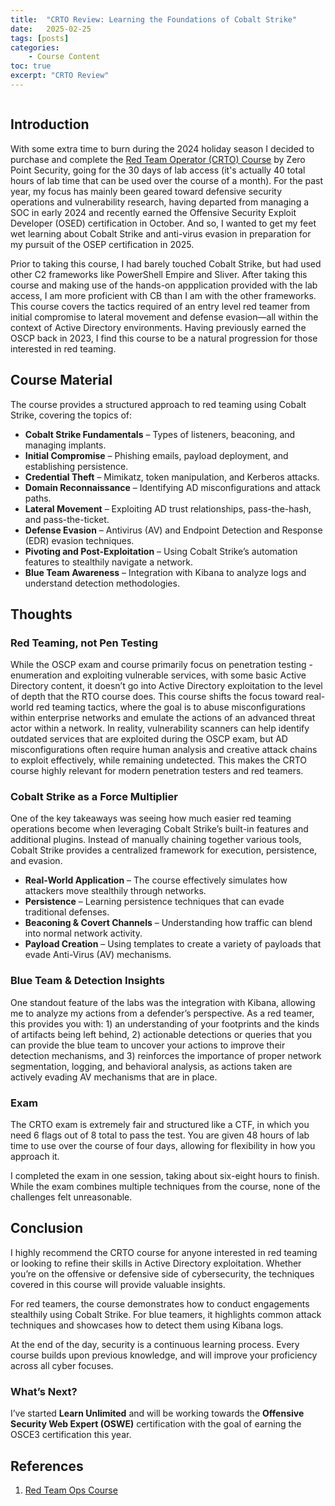 ```yaml
---
title:  "CRTO Review: Learning the Foundations of Cobalt Strike"
date:   2025-02-25
tags: [posts]
categories:
    - Course Content
toc: true
excerpt: "CRTO Review"
---
```


<img src="{{ site.url }}{{ site.baseurl }}/images/CRTO-Review-Header.JPG" alt="">

## Introduction

With some extra time to burn during the 2024 holiday season I decided to purchase and complete the [Red Team Operator (CRTO) Course](https://training.zeropointsecurity.co.uk/courses/red-team-ops) by Zero Point Security, going for the 30 days of lab access (it's actually 40 total hours of lab time that can be used over the course of a month). For the past year, my focus has mainly been geared toward defensive security operations and vulnerability research, having departed from managing a SOC in early 2024 and recently earned the Offensive Security Exploit Developer (OSED) certification in October. And so, I wanted to get my feet wet learning about Cobalt Strike and anti-virus evasion in preparation for my pursuit of the OSEP certification in 2025.

Prior to taking this course, I had barely touched Cobalt Strike, but had used other C2 frameworks like PowerShell Empire and Sliver. After taking this course and making use of the hands-on appplication provided with the lab access, I am more proficient with CB than I am with the other frameworks. This course covers the tactics required of an entry level red teamer from initial compromise to lateral movement and defense evasion—all within the context of Active Directory environments. Having previously earned the OSCP back in 2023, I find this course to be a natural progression for those interested in red teaming.

## Course Material

The course provides a structured approach to red teaming using Cobalt Strike, covering the topics of:

- **Cobalt Strike Fundamentals** – Types of listeners, beaconing, and managing implants.
- **Initial Compromise** – Phishing emails, payload deployment, and establishing persistence.
- **Credential Theft** – Mimikatz, token manipulation, and Kerberos attacks.
- **Domain Reconnaissance** – Identifying AD misconfigurations and attack paths.
- **Lateral Movement** – Exploiting AD trust relationships, pass-the-hash, and pass-the-ticket.
- **Defense Evasion** – Antivirus (AV) and Endpoint Detection and Response (EDR) evasion techniques.
- **Pivoting and Post-Exploitation** – Using Cobalt Strike’s automation features to stealthily navigate a network.
- **Blue Team Awareness** – Integration with Kibana to analyze logs and understand detection methodologies.

## Thoughts

### Red Teaming, not Pen Testing

While the OSCP exam and course primarily focus on penetration testing - enumeration and exploiting vulnerable services, with some basic Active Directory content, it doesn’t go into Active Directory exploitation to the level of depth that the RTO course does. This course shifts the focus toward real-world red teaming tactics, where the goal is to abuse misconfigurations within enterprise networks and emulate the actions of an advanced threat actor within a network. In reality, vulnerability scanners can help identify outdated services that are exploited during the OSCP exam, but AD misconfigurations often require human analysis and creative attack chains to exploit effectively, while remaining undetected. This makes the CRTO course highly relevant for modern penetration testers and red teamers.

### Cobalt Strike as a Force Multiplier

One of the key takeaways was seeing how much easier red teaming operations become when leveraging Cobalt Strike’s built-in features and additional plugins. Instead of manually chaining together various tools, Cobalt Strike provides a centralized framework for execution, persistence, and evasion.

- **Real-World Application** – The course effectively simulates how attackers move stealthily through networks.
- **Persistence** – Learning persistence techniques that can evade traditional defenses.
- **Beaconing & Covert Channels** – Understanding how traffic can blend into normal network activity.
- **Payload Creation** – Using templates to create a variety of payloads that evade Anti-Virus (AV) mechanisms.

### Blue Team & Detection Insights

One standout feature of the labs was the integration with Kibana, allowing me to analyze my actions from a defender’s perspective. As a red teamer, this provides you with: 1) an understanding of your footprints and the kinds of artifacts being left behind, 2) actionable detections or queries that you can provide the blue team to uncover your actions to improve their detection mechanisms, and 3) reinforces the importance of proper network segmentation, logging, and behavioral analysis, as actions taken are actively evading AV mechanisms that are in place.

### Exam

The CRTO exam is extremely fair and structured like a CTF, in which you need 6 flags out of 8 total to pass the test. You are given 48 hours of lab time to use over the course of four days, allowing for flexibility in how you approach it. 

I completed the exam in one session, taking about six-eight hours to finish. While the exam combines multiple techniques from the course, none of the challenges felt unreasonable. 

## Conclusion

I highly recommend the CRTO course for anyone interested in red teaming or looking to refine their skills in Active Directory exploitation. Whether you’re on the offensive or defensive side of cybersecurity, the techniques covered in this course will provide valuable insights.

For red teamers, the course demonstrates how to conduct engagements stealthily using Cobalt Strike. For blue teamers, it highlights common attack techniques and showcases how to detect them using Kibana logs.

At the end of the day, security is a continuous learning process. Every course builds upon previous knowledge, and will improve your proficiency across all cyber focuses.

### What’s Next?

I’ve started **Learn Unlimited** and will be working towards the **Offensive Security Web Expert (OSWE)** certification with the goal of earning the OSCE3 certification this year.

## References

1. [Red Team Ops Course](https://training.zeropointsecurity.co.uk/courses/red-team-ops)
